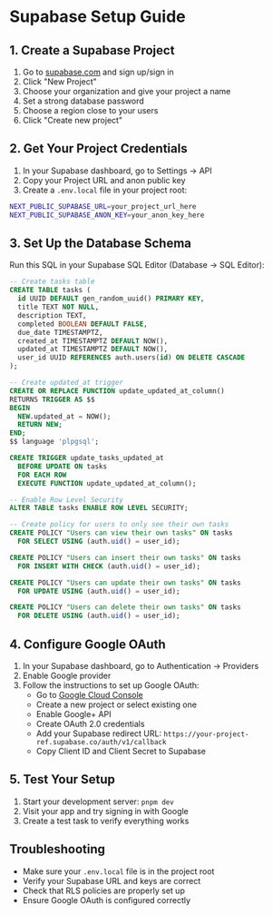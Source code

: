 # Supabase Setup Guide

## 1. Create a Supabase Project

1. Go to [supabase.com](https://supabase.com) and sign up/sign in
2. Click "New Project"
3. Choose your organization and give your project a name
4. Set a strong database password
5. Choose a region close to your users
6. Click "Create new project"

## 2. Get Your Project Credentials

1. In your Supabase dashboard, go to Settings → API
2. Copy your Project URL and anon public key
3. Create a `.env.local` file in your project root:

```bash
NEXT_PUBLIC_SUPABASE_URL=your_project_url_here
NEXT_PUBLIC_SUPABASE_ANON_KEY=your_anon_key_here
```

## 3. Set Up the Database Schema

Run this SQL in your Supabase SQL Editor (Database → SQL Editor):

```sql
-- Create tasks table
CREATE TABLE tasks (
  id UUID DEFAULT gen_random_uuid() PRIMARY KEY,
  title TEXT NOT NULL,
  description TEXT,
  completed BOOLEAN DEFAULT FALSE,
  due_date TIMESTAMPTZ,
  created_at TIMESTAMPTZ DEFAULT NOW(),
  updated_at TIMESTAMPTZ DEFAULT NOW(),
  user_id UUID REFERENCES auth.users(id) ON DELETE CASCADE
);

-- Create updated_at trigger
CREATE OR REPLACE FUNCTION update_updated_at_column()
RETURNS TRIGGER AS $$
BEGIN
  NEW.updated_at = NOW();
  RETURN NEW;
END;
$$ language 'plpgsql';

CREATE TRIGGER update_tasks_updated_at
  BEFORE UPDATE ON tasks
  FOR EACH ROW
  EXECUTE FUNCTION update_updated_at_column();

-- Enable Row Level Security
ALTER TABLE tasks ENABLE ROW LEVEL SECURITY;

-- Create policy for users to only see their own tasks
CREATE POLICY "Users can view their own tasks" ON tasks
  FOR SELECT USING (auth.uid() = user_id);

CREATE POLICY "Users can insert their own tasks" ON tasks
  FOR INSERT WITH CHECK (auth.uid() = user_id);

CREATE POLICY "Users can update their own tasks" ON tasks
  FOR UPDATE USING (auth.uid() = user_id);

CREATE POLICY "Users can delete their own tasks" ON tasks
  FOR DELETE USING (auth.uid() = user_id);
```

## 4. Configure Google OAuth

1. In your Supabase dashboard, go to Authentication → Providers
2. Enable Google provider
3. Follow the instructions to set up Google OAuth:
   - Go to [Google Cloud Console](https://console.cloud.google.com/)
   - Create a new project or select existing one
   - Enable Google+ API
   - Create OAuth 2.0 credentials
   - Add your Supabase redirect URL: `https://your-project-ref.supabase.co/auth/v1/callback`
   - Copy Client ID and Client Secret to Supabase

## 5. Test Your Setup

1. Start your development server: `pnpm dev`
2. Visit your app and try signing in with Google
3. Create a test task to verify everything works

## Troubleshooting

- Make sure your `.env.local` file is in the project root
- Verify your Supabase URL and keys are correct
- Check that RLS policies are properly set up
- Ensure Google OAuth is configured correctly 